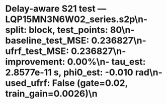# Delay-aware S21 test — LQP15MN3N6W02_series.s2p\n- split: block, test_points: 80\n- baseline_test_MSE: 0.236827\n- ufrf_test_MSE: 0.236827\n- improvement: 0.00%\n- tau_est: 2.8577e-11 s, phi0_est: -0.010 rad\n- used_ufrf: False (gate=0.02, train_gain=0.0026)\n